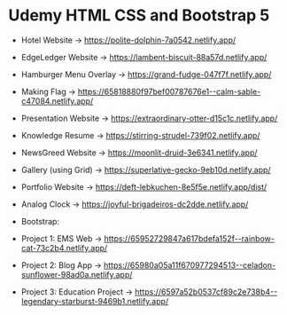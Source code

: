 # Udemy HTML CSS and Bootstrap 5

- Hotel Website -> https://polite-dolphin-7a0542.netlify.app/
- EdgeLedger Website -> https://lambent-biscuit-88a57d.netlify.app/
- Hamburger Menu Overlay -> https://grand-fudge-047f7f.netlify.app/
- Making Flag -> https://65818880f97bef00787676e1--calm-sable-c47084.netlify.app/
- Presentation Website -> https://extraordinary-otter-d15c1c.netlify.app/
- Knowledge Resume -> https://stirring-strudel-739f02.netlify.app/
- NewsGreed Website -> https://moonlit-druid-3e6341.netlify.app/
- Gallery (using Grid) -> https://superlative-gecko-9eb10d.netlify.app/
- Portfolio Website -> https://deft-lebkuchen-8e5f5e.netlify.app/dist/
- Analog Clock -> https://joyful-brigadeiros-dc2dde.netlify.app/

- Bootstrap:

- Project 1: EMS Web -> https://65952729847a617bdefa152f--rainbow-cat-73c2b4.netlify.app/
- Project 2: Blog App -> https://65980a05a11f670977294513--celadon-sunflower-98ad0a.netlify.app/
- Project 3: Education Project -> https://6597a52b0537cf89c2e738b4--legendary-starburst-9469b1.netlify.app/